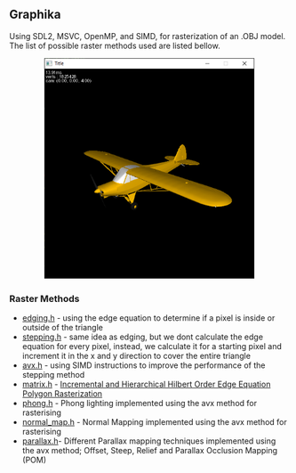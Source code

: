 ## Graphika

Using SDL2, MSVC, OpenMP, and SIMD, for rasterization of an .OBJ model. The list of possible raster methods used are listed bellow.

<p align="center">
  <img width="75%" src="images/plane_phong.PNG">
</p>

### Raster Methods
- [edging.h](src/graphics/raster_mthods/edging.h) - using the edge equation to determine if a pixel is inside or outside of the triangle
- [stepping.h](src/graphics/raster_mthods/stepping.h) - same idea as edging, but we dont calculate the edge equation for every pixel, instead, we calculate it for a starting pixel and increment it in the x and y direction to cover the entire triangle
- [avx.h](src/graphics/raster_mthods/avx.h) - using SIMD instructions to improve the performance of the stepping method
- [matrix.h](src/graphics/raster_mthods/matrix.h) - [Incremental and Hierarchical Hilbert Order Edge Equation Polygon Rasterization](https://doi.org/10.1145/383507.383528)
- [phong.h](src/graphics/raster_mthods/phong.h) - Phong lighting implemented using the avx method for rasterising
- [normal_map.h](src/graphics/raster_mthods/normal_map.h) - Normal Mapping implemented using the avx method for rasterising
- [parallax.h](src/graphics/raster_mthods/edging.h)- Different Parallax mapping techniques implemented using the avx method; Offset, Steep, Relief and Parallax Occlusion Mapping (POM)  

